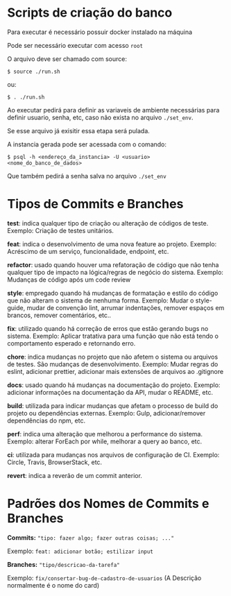 # Scripts de criação do banco

Para executar é necessário possuir docker instalado na máquina

Pode ser necessário executar com acesso `root`

O arquivo deve ser chamado com source:

    $ source ./run.sh

ou:

    $ . ./run.sh

Ao executar pedirá para definir as variaveis de ambiente necessárias para definir usuario, senha, etc, caso não exista no arquivo `./set_env`.

Se esse arquivo já exisitir essa etapa será pulada.

A instancia gerada pode ser acessada com o comando:

    $ psql -h <endereço_da_instancia> -U <usuario> <nome_do_banco_de_dados>

Que também pedirá a senha salva no arquivo `./set_env`

# Tipos de Commits e Branches

**test**: indica qualquer tipo de criação ou alteração de códigos de teste. Exemplo: Criação de testes unitários.

**feat**: indica o desenvolvimento de uma nova feature ao projeto. Exemplo: Acréscimo de um serviço, funcionalidade, endpoint, etc.

**refactor**: usado quando houver uma refatoração de código que não tenha qualquer tipo de impacto na lógica/regras de negócio do sistema. 
Exemplo: Mudanças de código após um code review

**style**: empregado quando há mudanças de formatação e estilo do código que não alteram o sistema de nenhuma forma.
Exemplo: Mudar o style-guide, mudar de convenção lint, arrumar indentações, remover espaços em brancos, remover comentários, etc..

**fix**: utilizado quando há correção de erros que estão gerando bugs no sistema.
Exemplo: Aplicar tratativa para uma função que não está tendo o comportamento esperado e retornando erro.

**chore**: indica mudanças no projeto que não afetem o sistema ou arquivos de testes. São mudanças de desenvolvimento.
Exemplo: Mudar regras do eslint, adicionar prettier, adicionar mais extensões de arquivos ao .gitignore

**docs**: usado quando há mudanças na documentação do projeto.
Exemplo: adicionar informações na documentação da API, mudar o README, etc.

**build**: utilizada para indicar mudanças que afetam o processo de build do projeto ou dependências externas.
Exemplo: Gulp, adicionar/remover dependências do npm, etc.

**perf**: indica uma alteração que melhorou a performance do sistema.
Exemplo: alterar ForEach por while, melhorar a query ao banco, etc.

**ci**: utilizada para mudanças nos arquivos de configuração de CI.
Exemplo: Circle, Travis, BrowserStack, etc.

**revert**: indica a reverão de um commit anterior.

# Padrões dos Nomes de Commits e Branches

**Commits:** `"tipo: fazer algo; fazer outras coisas; ..."`

Exemplo: `feat: adicionar botão; estilizar input`

**Branches:** `"tipo/descricao-da-tarefa"`

Exemplo: `fix/consertar-bug-de-cadastro-de-usuarios` (A Descrição normalmente é o nome do card)
